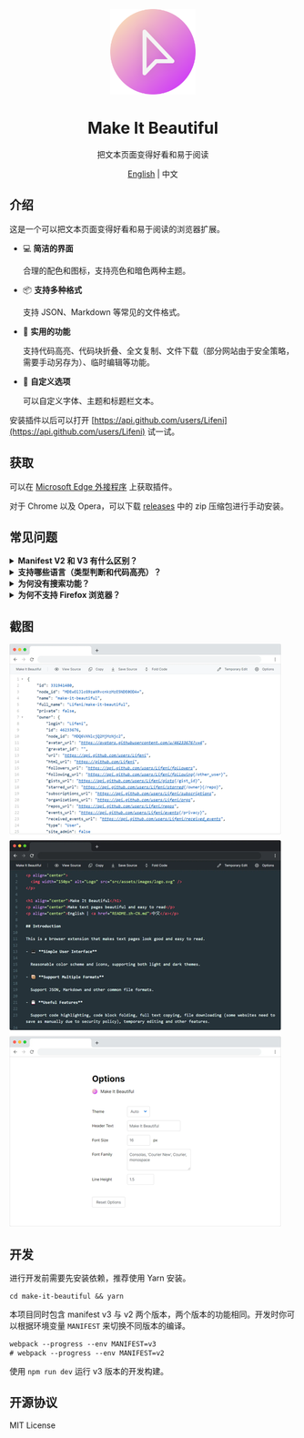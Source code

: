<p align="center">
  <img width="150px" alt="Logo" src="src/assets/images/logo.svg" />
</p>

<h1 align="center">Make It Beautiful</h1>
<p align="center">把文本页面变得好看和易于阅读</p>
<p align="center"><a href="README.md">English</a> | 中文</p>

## 介绍

这是一个可以把文本页面变得好看和易于阅读的浏览器扩展。

- 💻 **简洁的界面**

  合理的配色和图标，支持亮色和暗色两种主题。

- 📦 **支持多种格式**

  支持 JSON、Markdown 等常见的文件格式。

- 💾 **实用的功能**

  支持代码高亮、代码块折叠、全文复制、文件下载（部分网站由于安全策略，需要手动另存为）、临时编辑等功能。

- 🎨 **自定义选项**

  可以自定义字体、主题和标题栏文本。

安装插件以后可以打开 [https://api.github.com/users/Lifeni](https://api.github.com/users/Lifeni) 试一试。

## 获取

可以在 [Microsoft Edge 外接程序](https://microsoftedge.microsoft.com/addons/detail/make-it-beautiful/jjgkadobhgomjcppaojffnlooknkkodd) 上获取插件。

对于 Chrome 以及 Opera，可以下载 [releases](https://github.com/Lifeni/make-it-beautiful/releases) 中的 zip 压缩包进行手动安装。

## 常见问题

<details>
  <summary><strong>Manifest V2 和 V3 有什么区别？</strong></summary>

<br/>

V3 是 Chromium 扩展平台的下一个版本，但目前来说还存在一些问题。

比如 Microsoft Edge Addons 目前只支持 V2 版本，以及 V3 版本下 background.js 中 `chrome.downloads` API 不可用等问题。

这个项目的 V2 和 V3 版本在功能上没有区别，如果你不知道要下载哪个版本，那就下载 V2 版本吧 :)。

<br/>

</details>

<details>
  <summary><strong>支持哪些语言（类型判断和代码高亮）？</strong></summary>

<br/>

支持的语言及拓展名可以在 [mimes.ts](https://github.com/Lifeni/make-it-beautiful/blob/master/src/imports/mimes.ts) 文件中查询。

如果你想要添加其他 CodeMirror 所支持的语言，可以通过 Issue 或者提交 PR 告诉我。

<br/>

</details>

<details>
  <summary><strong>为何没有搜索功能？</strong></summary>

<br/>

因为浏览器自带的搜索已经可以满足大部分的需求。

而且目前使用的编辑器（CodeMirror 5）无法把搜索功能既做到好用又做到好看，未来升级编辑器后可能会再考虑加入搜索功能。

<br/>

</details>

<details>
  <summary><strong>为何不支持 Firefox 浏览器？</strong></summary>

<br/>

Firefox 已经自带了一个很好用的 JSON 查看器，所以目前不打算适配 Firefox。

<br/>

</details>

## 截图

![预览截图](docs/preview.webp)

## 开发

进行开发前需要先安装依赖，推荐使用 Yarn 安装。

```shell
cd make-it-beautiful && yarn
```

本项目同时包含 manifest v3 与 v2 两个版本，两个版本的功能相同。开发时你可以根据环境变量 `MANIFEST` 来切换不同版本的编译。

```shell
webpack --progress --env MANIFEST=v3
# webpack --progress --env MANIFEST=v2
```

使用 `npm run dev` 运行 v3 版本的开发构建。

## 开源协议

MIT License
